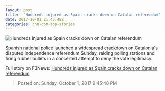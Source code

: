 ```yaml
---
layout: post
title:  "Hundreds injured as Spain cracks down on Catalan referendum"
date: 2017-10-01 21:45:48Z
categories: cnn-com-top-stories
---
```


![Hundreds injured as Spain cracks down on Catalan referendum](http://i2.cdn.cnn.com/cnnnext/dam/assets/171001091040-catalonia-referendum-civil-guard-1001-super-tease.jpg)

Spanish national police launched a widespread crackdown on Catalonia's disputed independence referendum Sunday, raiding polling stations and firing rubber bullets in a concerted attempt to deny the vote legitimacy.


Full story on F3News: [Hundreds injured as Spain cracks down on Catalan referendum](http://www.f3nws.com/n/CFhmhH)

> Posted on: Sunday, October 1, 2017 9:45:48 PM
